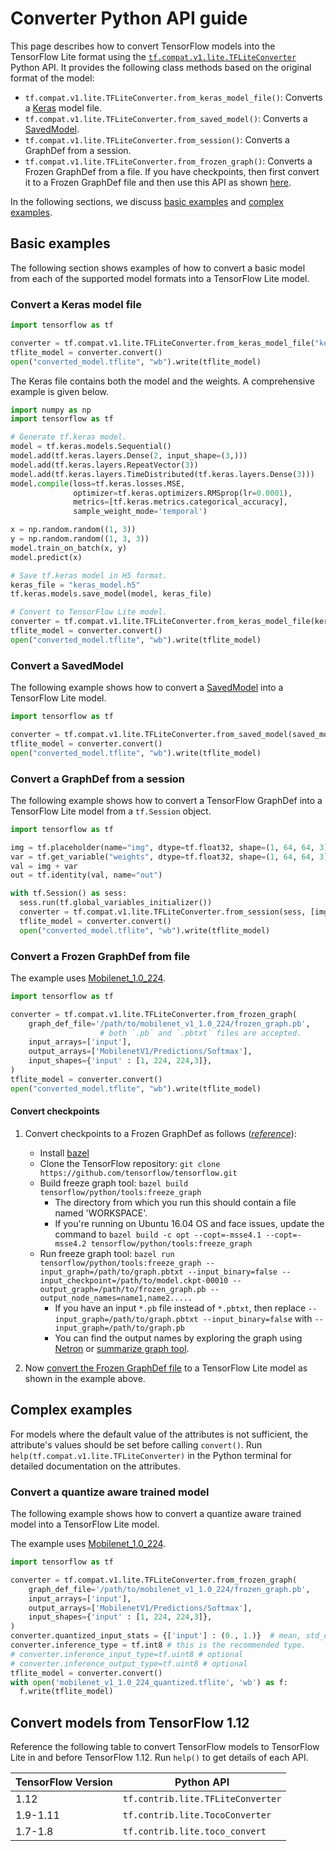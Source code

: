 # Converter Python API guide

This page describes how to convert TensorFlow models into the TensorFlow Lite
format using the
[`tf.compat.v1.lite.TFLiteConverter`](https://www.tensorflow.org/api_docs/python/tf/compat/v1/lite/TFLiteConverter)
Python API. It provides the following class methods based on the original format
of the model:

*   `tf.compat.v1.lite.TFLiteConverter.from_keras_model_file()`: Converts a
    [Keras](https://www.tensorflow.org/guide/keras/overview) model file.
*   `tf.compat.v1.lite.TFLiteConverter.from_saved_model()`: Converts a
    [SavedModel](https://www.tensorflow.org/guide/saved_model).
*   `tf.compat.v1.lite.TFLiteConverter.from_session()`: Converts a GraphDef from
    a session.
*   `tf.compat.v1.lite.TFLiteConverter.from_frozen_graph()`: Converts a Frozen
    GraphDef from a file. If you have checkpoints, then first convert it to a
    Frozen GraphDef file and then use this API as shown [here](#checkpoints).

In the following sections, we discuss [basic examples](#basic) and
[complex examples](#complex).

## Basic examples <a name="basic"></a>

The following section shows examples of how to convert a basic model from each
of the supported model formats into a TensorFlow Lite model.

### Convert a Keras model file <a name="basic_keras_file"></a>

```python
import tensorflow as tf

converter = tf.compat.v1.lite.TFLiteConverter.from_keras_model_file("keras_model.h5")
tflite_model = converter.convert()
open("converted_model.tflite", "wb").write(tflite_model)
```

The Keras file contains both the model and the weights. A comprehensive example
is given below.

```python
import numpy as np
import tensorflow as tf

# Generate tf.keras model.
model = tf.keras.models.Sequential()
model.add(tf.keras.layers.Dense(2, input_shape=(3,)))
model.add(tf.keras.layers.RepeatVector(3))
model.add(tf.keras.layers.TimeDistributed(tf.keras.layers.Dense(3)))
model.compile(loss=tf.keras.losses.MSE,
              optimizer=tf.keras.optimizers.RMSprop(lr=0.0001),
              metrics=[tf.keras.metrics.categorical_accuracy],
              sample_weight_mode='temporal')

x = np.random.random((1, 3))
y = np.random.random((1, 3, 3))
model.train_on_batch(x, y)
model.predict(x)

# Save tf.keras model in H5 format.
keras_file = "keras_model.h5"
tf.keras.models.save_model(model, keras_file)

# Convert to TensorFlow Lite model.
converter = tf.compat.v1.lite.TFLiteConverter.from_keras_model_file(keras_file)
tflite_model = converter.convert()
open("converted_model.tflite", "wb").write(tflite_model)
```

### Convert a SavedModel <a name="basic_savedmodel"></a>

The following example shows how to convert a
[SavedModel](https://www.tensorflow.org/guide/saved_model) into a TensorFlow
Lite model.

```python
import tensorflow as tf

converter = tf.compat.v1.lite.TFLiteConverter.from_saved_model(saved_model_dir)
tflite_model = converter.convert()
open("converted_model.tflite", "wb").write(tflite_model)
```

### Convert a GraphDef from a session <a name="basic_graphdef_sess"></a>

The following example shows how to convert a TensorFlow GraphDef into a
TensorFlow Lite model from a `tf.Session` object.

```python
import tensorflow as tf

img = tf.placeholder(name="img", dtype=tf.float32, shape=(1, 64, 64, 3))
var = tf.get_variable("weights", dtype=tf.float32, shape=(1, 64, 64, 3))
val = img + var
out = tf.identity(val, name="out")

with tf.Session() as sess:
  sess.run(tf.global_variables_initializer())
  converter = tf.compat.v1.lite.TFLiteConverter.from_session(sess, [img], [out])
  tflite_model = converter.convert()
  open("converted_model.tflite", "wb").write(tflite_model)
```

### Convert a Frozen GraphDef from file <a name="basic_graphdef_file"></a>

The example uses
[Mobilenet_1.0_224](https://storage.googleapis.com/download.tensorflow.org/models/mobilenet_v1_1.0_224_frozen.tgz).

```python
import tensorflow as tf

converter = tf.compat.v1.lite.TFLiteConverter.from_frozen_graph(
    graph_def_file='/path/to/mobilenet_v1_1.0_224/frozen_graph.pb',
                    # both `.pb` and `.pbtxt` files are accepted.
    input_arrays=['input'],
    output_arrays=['MobilenetV1/Predictions/Softmax'],
    input_shapes={'input' : [1, 224, 224,3]},
)
tflite_model = converter.convert()
open("converted_model.tflite", "wb").write(tflite_model)
```

#### Convert checkpoints <a name="checkpoints"></a>

1.  Convert checkpoints to a Frozen GraphDef as follows
    (*[reference](https://laid.delanover.com/how-to-freeze-a-graph-in-tensorflow/)*):

    *   Install [bazel](https://docs.bazel.build/versions/master/install.html)
    *   Clone the TensorFlow repository: `git clone
        https://github.com/tensorflow/tensorflow.git`
    *   Build freeze graph tool: `bazel build
        tensorflow/python/tools:freeze_graph`
        *   The directory from which you run this should contain a file named
            'WORKSPACE'.
        *   If you're running on Ubuntu 16.04 OS and face issues, update the
            command to `bazel build -c opt --copt=-msse4.1 --copt=-msse4.2
            tensorflow/python/tools:freeze_graph`
    *   Run freeze graph tool: `bazel run tensorflow/python/tools:freeze_graph
        --input_graph=/path/to/graph.pbtxt --input_binary=false
        --input_checkpoint=/path/to/model.ckpt-00010
        --output_graph=/path/to/frozen_graph.pb
        --output_node_names=name1,name2.....`
        *   If you have an input `*.pb` file instead of `*.pbtxt`, then replace
            `--input_graph=/path/to/graph.pbtxt --input_binary=false` with
            `--input_graph=/path/to/graph.pb`
        *   You can find the output names by exploring the graph using
            [Netron](https://github.com/lutzroeder/netron) or
            [summarize graph tool](https://github.com/tensorflow/tensorflow/tree/master/tensorflow/tools/graph_transforms#inspecting-graphs).

2.  Now [convert the Frozen GraphDef file](#basic_graphdef_file) to a TensorFlow
    Lite model as shown in the example above.

## Complex examples <a name="complex"></a>

For models where the default value of the attributes is not sufficient, the
attribute's values should be set before calling `convert()`. Run
`help(tf.compat.v1.lite.TFLiteConverter)` in the Python terminal for detailed
documentation on the attributes.

### Convert a quantize aware trained model <a name="complex_quant"></a>

The following example shows how to convert a quantize aware trained model into a
TensorFlow Lite model.

The example uses
[Mobilenet_1.0_224](https://storage.googleapis.com/download.tensorflow.org/models/mobilenet_v1_1.0_224_frozen.tgz).

```python
import tensorflow as tf

converter = tf.compat.v1.lite.TFLiteConverter.from_frozen_graph(
    graph_def_file='/path/to/mobilenet_v1_1.0_224/frozen_graph.pb',
    input_arrays=['input'],
    output_arrays=['MobilenetV1/Predictions/Softmax'],
    input_shapes={'input' : [1, 224, 224,3]},
)
converter.quantized_input_stats = {['input'] : (0., 1.)}  # mean, std_dev (input range is [-1, 1])
converter.inference_type = tf.int8 # this is the recommended type.
# converter.inference_input_type=tf.uint8 # optional
# converter.inference_output_type=tf.uint8 # optional
tflite_model = converter.convert()
with open('mobilenet_v1_1.0_224_quantized.tflite', 'wb') as f:
  f.write(tflite_model)
```

## Convert models from TensorFlow 1.12 <a name="pre_tensorflow_1.12"></a>

Reference the following table to convert TensorFlow models to TensorFlow Lite in
and before TensorFlow 1.12. Run `help()` to get details of each API.

TensorFlow Version | Python API
------------------ | ---------------------------------
1.12               | `tf.contrib.lite.TFLiteConverter`
1.9-1.11           | `tf.contrib.lite.TocoConverter`
1.7-1.8            | `tf.contrib.lite.toco_convert`
